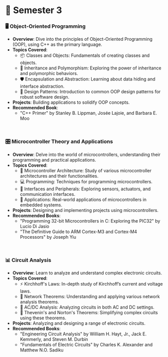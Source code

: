 # 📙 Semester 3

### 🖥️ Object-Oriented Programming
- **Overview**: Dive into the principles of Object-Oriented Programming (OOP), using C++ as the primary language.
- **Topics Covered**:
  - 📦 Classes and Objects: Fundamentals of creating classes and objects.
  - 🔄 Inheritance and Polymorphism: Exploring the power of inheritance and polymorphic behaviors.
  - 🛡️ Encapsulation and Abstraction: Learning about data hiding and interface abstraction.
  - 🧩 Design Patterns: Introduction to common OOP design patterns for robust software design.
- **Projects**: Building applications to solidify OOP concepts.
- **Recommended Book**:
  - "C++ Primer" by Stanley B. Lippman, Josée Lajoie, and Barbara E. Moo

<br>

### 🎛️ Microcontroller Theory and Applications
- **Overview**: Delve into the world of microcontrollers, understanding their programming and practical applications.
- **Topics Covered**:
  - 🧠 Microcontroller Architecture: Study of various microcontroller architectures and their functionalities.
  - 💻 Programming: Techniques for programming microcontrollers.
  - 📡 Interfaces and Peripherals: Exploring sensors, actuators, and communication interfaces.
  - 🤖 Applications: Real-world applications of microcontrollers in embedded systems.
- **Projects**: Designing and implementing projects using microcontrollers.
- **Recommended Books**:
  - "Programming 32-bit Microcontrollers in C: Exploring the PIC32" by Lucio Di Jasio
  - "The Definitive Guide to ARM Cortex-M3 and Cortex-M4 Processors" by Joseph Yiu

<br>

### 📊 Circuit Analysis
- **Overview**: Learn to analyze and understand complex electronic circuits.
- **Topics Covered**:
  - ⚡ Kirchhoff's Laws: In-depth study of Kirchhoff’s current and voltage laws.
  - 🔋 Network Theorems: Understanding and applying various network analysis theorems.
  - 📶 AC/DC Analysis: Analyzing circuits in both AC and DC settings.
  - 📐 Thevenin's and Norton's Theorems: Simplifying complex circuits using these theorems.
- **Projects**: Analyzing and designing a range of electronic circuits.
- **Recommended Books**:
  - "Engineering Circuit Analysis" by William H. Hayt, Jr., Jack E. Kemmerly, and Steven M. Durbin
  - "Fundamentals of Electric Circuits" by Charles K. Alexander and Matthew N.O. Sadiku
